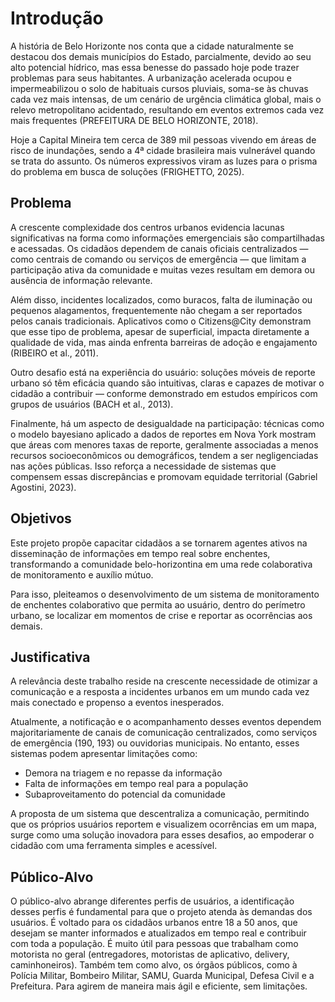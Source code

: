 # Introdução

A história de Belo Horizonte nos conta que a cidade naturalmente se destacou dos demais municípios do Estado, parcialmente, devido ao seu alto potencial hídrico, mas essa benesse do passado hoje pode trazer problemas para seus habitantes. A urbanização acelerada ocupou e impermeabilizou o solo de habituais cursos pluviais, soma-se às chuvas cada vez mais intensas, de um cenário de urgência climática global, mais o relevo metropolitano acidentado, resultando em eventos extremos cada vez mais frequentes (PREFEITURA DE BELO HORIZONTE, 2018).

Hoje a Capital Mineira tem cerca de 389 mil pessoas vivendo em áreas de risco de inundações, sendo a 4ª cidade brasileira mais vulnerável quando se trata do assunto. Os números expressivos viram as luzes para o prisma do problema em busca de soluções (FRIGHETTO, 2025).

## Problema
A crescente complexidade dos centros urbanos evidencia lacunas significativas na forma como informações emergenciais são compartilhadas e acessadas. Os cidadãos dependem de canais oficiais centralizados — como centrais de comando ou serviços de emergência — que limitam a participação ativa da comunidade e muitas vezes resultam em demora ou ausência de informação relevante.

Além disso, incidentes localizados, como buracos, falta de iluminação ou pequenos alagamentos, frequentemente não chegam a ser reportados pelos canais tradicionais. Aplicativos como o Citizens@City demonstram que esse tipo de problema, apesar de superficial, impacta diretamente a qualidade de vida, mas ainda enfrenta barreiras de adoção e engajamento (RIBEIRO et al., 2011).

Outro desafio está na experiência do usuário: soluções móveis de reporte urbano só têm eficácia quando são intuitivas, claras e capazes de motivar o cidadão a contribuir — conforme demonstrado em estudos empíricos com grupos de usuários (BACH et al., 2013).

Finalmente, há um aspecto de desigualdade na participação: técnicas como o modelo bayesiano aplicado a dados de reportes em Nova York mostram que áreas com menores taxas de reporte, geralmente associadas a menos recursos socioeconômicos ou demográficos, tendem a ser negligenciadas nas ações públicas. Isso reforça a necessidade de sistemas que compensem essas discrepâncias e promovam equidade territorial (Gabriel Agostini, 2023).


## Objetivos

Este projeto propõe capacitar cidadãos a se tornarem agentes ativos na disseminação de informações em tempo real sobre enchentes, transformando a comunidade belo-horizontina em uma rede colaborativa de monitoramento e auxílio mútuo.

Para isso, pleiteamos o desenvolvimento de um sistema de monitoramento de enchentes colaborativo que permita ao usuário, dentro do perímetro urbano, se localizar em momentos de crise e reportar as ocorrências aos demais.

## Justificativa

A relevância deste trabalho reside na crescente necessidade de otimizar a comunicação e a resposta a incidentes urbanos em um mundo cada vez mais conectado e propenso a eventos inesperados.

Atualmente, a notificação e o acompanhamento desses eventos dependem majoritariamente de canais de comunicação centralizados, como serviços de emergência (190, 193) ou ouvidorias municipais. No entanto, esses sistemas podem apresentar limitações como:
- Demora na triagem e no repasse da informação
- Falta de informações em tempo real para a população
- Subaproveitamento do potencial da comunidade

A proposta de um sistema que descentraliza a comunicação, permitindo que os próprios usuários reportem e visualizem ocorrências em um mapa, surge como uma solução inovadora para esses desafios, ao empoderar o cidadão com uma ferramenta simples e acessível.


## Público-Alvo

O público-alvo abrange diferentes perfis de usuários, a identificação desses perfis é fundamental para que o projeto atenda às demandas dos usuários. É voltado para os cidadãos urbanos entre 18 a 50 anos, que desejam se manter informados e atualizados em tempo real e contribuir com toda a população. É muito útil para pessoas que trabalham como motorista no geral (entregadores, motoristas de aplicativo, delivery, caminhoneiros). Também tem como alvo, os órgãos públicos, como à Polícia Militar, Bombeiro Militar, SAMU, Guarda Municipal, Defesa Civil e a Prefeitura. Para agirem de maneira mais ágil e eficiente, sem limitações.

